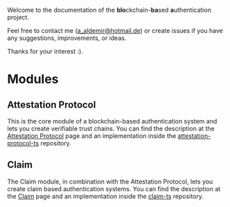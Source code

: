 <!-- 
/*
 *  Copyright (C) 2019  Attila Aldemir <a_aldemir@hotmail.de>
 *
 *  This program is free software: you can redistribute it and/or modify
 *  it under the terms of the GNU General Public License as published by
 *  the Free Software Foundation, either version 3 of the License, or
 *  (at your option) any later version.
 *
 *  This program is distributed in the hope that it will be useful,
 *  but WITHOUT ANY WARRANTY; without even the implied warranty of
 *  MERCHANTABILITY or FITNESS FOR A PARTICULAR PURPOSE.  See the
 *  GNU General Public License for more details.
 *
 *  You should have received a copy of the GNU General Public License
 *  along with this program.  If not, see <https://www.gnu.org/licenses/>.
 */ 
 -->

Welcome to the documentation of the **blo**ckchain-**ba**sed **a**uthentication project.

Feel free to contact me (a_aldemir@hotmail.de) or create issues if you have any suggestions, improvements, or ideas.

Thanks for your interest :).

# Modules

## Attestation Protocol

This is the core module of a blockchain-based authentication system and lets you create verifiable trust chains.
You can find the description at the [Attestation Protocol](https://github.com/blobaa/documentation/wiki/Attestation-Protocol) page and an implementation inside the [attestation-protocol-ts](https://github.com/blobaa/attestation-protocol-ts) repository.


## Claim

The Claim module, in combination with the Attestation Protocol, lets you create claim based authentication systems. You can find the description at the [Claim](https://github.com/blobaa/documentation/wiki/Claim) page and an implementation inside the [claim-ts](https://github.com/blobaa/claim-ts) repository.